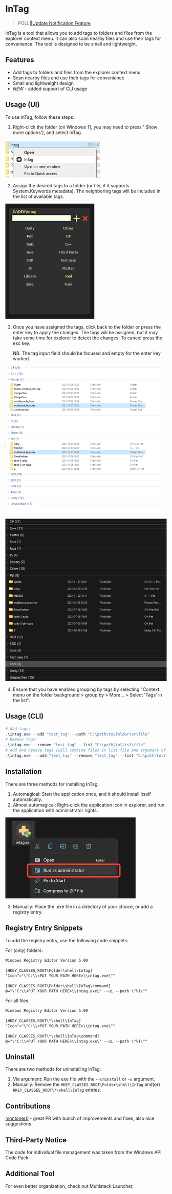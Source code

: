 # InTag

> POLL📢[Update Notification Feature](https://github.com/Jamminroot/intag/discussions/17)

InTag is a tool that allows you to add tags to folders and files from the explorer context menu. It can also scan nearby files and use their tags for convenience. The tool is designed to be small and lightweight.

## Features

- Add tags to folders and files from the explorer context menu
- Scan nearby files and use their tags for convenience
- Small and lightweight design
- *NEW* - added support of CLI usage

## Usage (UI)

To use InTag, follow these steps:

1. Right-click the folder (on Windows 11, you may need to press ' Show more options'), and select InTag.

![Context Menu Example](images/ContextMenu.png)

2. Assign the desired tags to a folder (or file, if it supports System.Keywords metadata). The neighboring tags will be included in the list of available tags.

![Main Window Example](images/Window.png)

3. Once you have assigned the tags, click back to the folder or press the enter key to apply the changes. The tags will be assigned, but it may take some time for explorer to detect the changes. To cancel press the esc key. 

   NB. The tag input field should be focused and empty for the enter key worked.

![Tagged Folders Example](images/Result.png)

![Tagged Folders Example - 2](images/Result2.png)

4. Ensure that you have enabled grouping by tags by selecting "Context menu on the folder background > group by > More... > Select 'Tags' in the list".

## Usage (CLI)

```ps1
# Add tags:
.\intag.exe --add "test_tag" --path "C:\path\to\folder\or\file"
# Remove tags:
.\intag.exe --remove "test_tag" --list "C:\path\to\list\file"
# Add And Remove tags (will combine files in list file and argument of "--path")::
.\intag.exe  --add "test_tag" --remove "test_tag" --list "C:\path\to\list\file" --path "C:\path\to\folder\or\file"
```

## Installation

There are three methods for installing InTag:

1. Automagical: Start the application once, and it should install itself automatically.
2. Almost automagical: Right-click the application icon in explorer, and run the application with administrator rights.

![Run as admin](images/RunAsAdmin.png)

3. Manually: Place the .exe file in a directory of your choice, or add a registry entry.

## Registry Entry Snippets

To add the registry entry, use the following code snippets:

For (only) folders:
```reg
Windows Registry Editor Version 5.00

[HKEY_CLASSES_ROOT\Folder\shell\InTag]
"Icon"="\"C:\\<PUT YOUR PATH HERE>\\intag.exe\""

[HKEY_CLASSES_ROOT\Folder\shell\InTag\command]
@="\"C:\\<PUT YOUR PATH HERE>\\intag.exe\" --ui --path \"%1\""
```

For all files:
```reg
Windows Registry Editor Version 5.00

[HKEY_CLASSES_ROOT\*\shell\InTag]
"Icon"="\"C:\\<PUT YOUR PATH HERE>\\intag.exe\""

[HKEY_CLASSES_ROOT\*\shell\InTag\command]
@="\"C:\\<PUT YOUR PATH HERE>\\intag.exe\" --ui --path \"%1\""
```

## Uninstall

There are two methods for uninstalling InTag:

1. Via argument: Run the exe file with the `--uninstall` or `-u` argument.
2. Manually: Remove the `HKEY_CLASSES_ROOT\Folder\shell\InTag` and(or) `HKEY_CLASSES_ROOT\*\shell\InTag` entries.

## Contributions

[montoner0](https://github.com/montoner0) - great PR with bunch of improvements and fixes, also nice suggestions

## Third-Party Notice

The code for individual file management was taken from the Windows API Code Pack.

## Additional Tool

For even better organization, check out Multistack Launcher,
